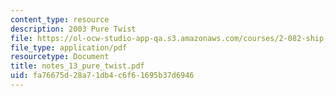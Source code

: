```yaml
---
content_type: resource
description: 2003 Pure Twist
file: https://ol-ocw-studio-app-qa.s3.amazonaws.com/courses/2-082-ship-structural-analysis-design-13-122-spring-2003/fa76675d28a71db4c6f61695b37d6946_notes_13_pure_twist.pdf
file_type: application/pdf
resourcetype: Document
title: notes_13_pure_twist.pdf
uid: fa76675d-28a7-1db4-c6f6-1695b37d6946
---
```

